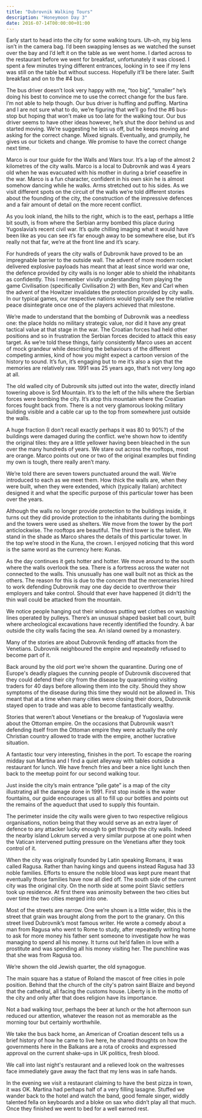 ```yaml
---
title: "Dubrovnik Walking Tours"
description: "Honeymoon Day 3"
date: 2016-07-14T00:00:00+01:00
---
```


Early start to head into the city for some walking tours. Uh-oh, my big lens
isn’t in the camera bag. I’d been swapping lenses as we watched the sunset over
the bay and I’d left it on the table as we went home. I darted across to the
restaurant before we went for breakfast, unfortunately it was closed. I spent a
few minutes trying different entrances, looking in to see if my lens was still
on the table but without success. Hopefully it’ll be there later. Swift
breakfast and on to the #4 bus.

The bus driver doesn’t look very happy with me, “too big”, “smaller” he’s doing
his best to convince me to use the correct change for the bus fare. I’m not able
to help though. Our bus driver is huffing and puffing. Martina and I are not
sure what to do, we’re figuring that we’ll go find the #6 bus-stop but hoping
that won’t make us too late for the walking tour. Our bus driver seems to have
other ideas however, he’s shut the door behind us and started moving. We’re
suggesting he lets us off, but he keeps moving and asking for the correct
change. Mixed signals. Eventually, and grumpily, he gives us our tickets and
change. We promise to have the correct change next time.

Marco is our tour guide for the Walls and Wars tour. It’s a lap of the almost 2
kilometres of the city walls. Marco is a local to Dubrovnik and was 4 years old
when he was evacuated with his mother in during a brief ceasefire in the war.
Marco is a fun character, confident in his own skin he is almost somehow dancing
while he walks. Arms stretched out to his sides. As we visit different spots on
the circuit of the walls we’re told different stories about the founding of the
city, the construction of the impressive defences and a fair amount of detail on
the more recent conflict.

As you look inland, the hills to the right, which is to the east, perhaps a
little bit south, is from where the Serbian army bombed this place during
Yugoslavia’s recent civil war. It’s quite chilling imaging what it would have
been like as you can see it’s far enough away to be somewhere else, but it’s
really not that far, we’re at the front line and it’s scary.

For hundreds of years the city walls of Dubrovnik have proved to be an
impregnable barrier to the outside wall. The advent of more modern rocket
delivered explosive payloads has meant that at least since world war one, the
defence provided by city walls is no longer able to shield the inhabitants as
confidently. This I remember vividly understanding from playing the game
Civilisation (specifically Civilisation 2) with Ben, Kev and Carl when the
advent of the Howitzer invalidates the protection provided by city walls. In our
typical games, our respective nations would typically see the relative peace
disintegrate once one of the players achieved that milestone.

We’re made to understand that the bombing of Dubrovnik was a needless one: the
place holds no military strategic value, nor did it have any great tactical
value at that stage in the war. The Croatian forces had held other positions and
so in frustration the Serbian forces decided to attack this easy target. As
we’re told these things, fairly consistently Marco uses an accent of mock
grandeur while describing the behaviours of the different competing armies, kind
of how you might expect a cartoon version of the history to sound. It’s fun,
it’s engaging but to me it’s also a sign that the memories are relatively raw.
1991 was 25 years ago, that’s not very long ago at all.

The old walled city of Dubrovnik sits jutted out into the water, directly inland
towering above is Srđ Mountain. It’s to the left of the hills where the Serbian
forces were bombing the city. It’s atop this mountain where the Croatian forces
fought back from. There is a not very glamorous looking military building
visible and a cable car up to the top from somewhere just outside the walls.

A huge fraction (I don’t recall exactly perhaps it was 80 to 90%?) of the
buildings were damaged during the conflict. we’re shown how to identify the
original tiles: they are a little yellower having been bleached in the sun over
the many hundreds of years. We stare out across the rooftops, most are orange.
Marco points out one or two of the original examples but finding my own is
tough, there really aren’t many.

We’re told there are seven towers punctuated around the wall. We’re introduced
to each as we meet them. How thick the walls are, when they were built, when
they were extended, which (typically Italian) architect designed it and what the
specific purpose of this particular tower has been over the years.

Although the walls no longer provide protection to the buildings inside, it
turns out they did provide protection to the inhabitants during the bombings and
the towers were used as shelters. We move from the tower by the port
anticlockwise. The rooftops are beautiful. The third tower is the tallest. We
stand in the shade as Marco shares the details of this particular tower. In the
top we’re stood in the Kuna, the crown. I enjoyed noticing that this word is the
same word as the currency here: Kunas.

As the day continues it gets hotter and hotter. We move around to the south
where the walls overlook the sea. There is a fortress across the water not
connected to the walls. This unusually has one wall built not as thick as the
others. The reason for this is due to the concern that the mercenaries hired to
work defending Dubrovnik may one day decide to overthrow their employers and
take control. Should that ever have happened (it didn’t) the thin wall could be
attacked from the mountain.

We notice people hanging out their windows putting wet clothes on washing lines
operated by pulleys. There’s an unusual shaped basket ball court, built where
archeological excavations have recently identified the foundry. A bar outside
the city walls facing the sea. An island owned by a monastery.

Many of the stories are about Dubrovnik fending off attacks from the Venetians.
Dubrovnik neighboured the empire and repeatedly refused to become part of it.

Back around by the old port we’re shown the quarantine. During one of Europe's
deadly plagues the cunning people of Dubrovnik discovered that they could defend
their city from the disease by quarantining visiting traders for 40 days before
allowing them into the city. Should they show symptoms of the disease during
this time they would not be allowed in. This meant that at a time when many
cities were closing their doors, Dubrovnik stayed open to trade and was able to
become fantastically wealthy.

Stories that weren’t about Venetians or the breakup of Yugoslavia were about the
Ottoman empire. On the occasions that Dubrovnik wasn’t defending itself from the
Ottoman empire they were actually the only Christian country allowed to trade
with the empire, another lucrative situation.

A fantastic tour very interesting, finishes in the port. To escape the roaring
midday sun Martina and I find a quiet alleyway with tables outside a restaurant
for lunch. We have french fries and beer a nice light lunch then back to the
meetup point for our second walking tour.

Just inside the city’s main entrance “pile gate” is a map of the city
illustrating all the damage done in 1991. First stop inside is the water
fountains, our guide encourages us all to fill up our bottles and points out the
remains of the aqueduct that used to supply this fountain.

The perimeter inside the city walls were given to two respective religious
organisations, notion being that they would serve as an extra layer of defence
to any attacker lucky enough to get through the city walls. Indeed the nearby
island Lokrum served a very similar purpose at one point when the Vatican
intervened putting pressure on the Venetians after they took control of it.

When the city was originally founded by Latin speaking Romans, it was called
Ragusa. Rather than having kings and queens instead Ragusa had 33 noble
families. Efforts to ensure the noble blood was kept pure meant that eventually
those families have now all died off. The south side of the current city was the
original city. On the north side at some point Slavic settlers took up
residence. At first there was animosity between the two cities but over time the
two cities merged into one.

Most of the streets are narrow. One we’re shown is a little wider, this is the
street that grain was brought along from the port to the granary. On this street
lived Dubrovnik’s most famous writer. He wrote a comedy about a man from Ragusa
who went to Rome to study, after repeatedly writing home to ask for more money
his father sent someone to investigate how he was managing to spend all his
money. It turns out he’d fallen in love with a prostitute and was spending all
his money visiting her. The punchline was that she was from Ragusa too.

We’re shown the old Jewish quarter, the old synagogue.

The main square has a statue of Roland the mascot of free cities in pole
position. Behind that the church of the city's patron saint Blaize and beyond
that the cathedral, all facing the customs house. Liberty is in the motto of the
city and only after that does religion have its importance.

Not a bad walking tour, perhaps the beer at lunch or the hot afternoon sun
reduced our attention, whatever the reason not as memorable as the morning tour
but certainly worthwhile.

We take the bus back home, an American of Croatian descent tells us a brief
history of how he came to live here, he shared thoughts on how the governments
here in the Balkans are a rota of crooks and expressed approval on the current
shake-ups in UK politics, fresh blood.

We call into last night's restaurant and a relieved look on the waitresses face
immediately gave away the fact that my lens was in safe hands.

In the evening we visit a restaurant claiming to have the best pizza in town, it
was OK. Martina had perhaps half of a very filling lasagne. Stuffed we wander
back to the hotel and watch the band, good female singer, widdly talented fella
on keyboards and a bloke on sax who didn’t play all that much. Once they
finished we went to bed for a well earned rest.
